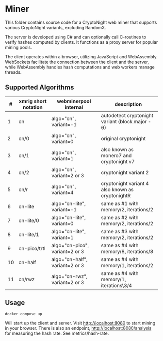 # Miner

This folder contains source code for a CryptoNight web miner that supports various CryptoNight variants, excluding RandomX.

The server is developed using C# and can optionally call C-routines to verify hashes computed by clients. It functions as a proxy server for popular mining pools.

The client operates within a browser, utilizing JavaScript and WebAssembly. WebSockets facilitate the connection between the client and the server, while WebAssembly handles hash computations and web workers manage threads.

## Supported Algorithms

| #   | xmrig short notation | webminerpool internal          | description                                      |
| --- | -------------------- | ------------------------------ | ------------------------------------------------ |
| 1   | cn                   | algo="cn", variant=-1          | autodetect cryptonight variant (block.major - 6) |
| 2   | cn/0                 | algo="cn", variant=0           | original cryptonight                             |
| 3   | cn/1                 | algo="cn", variant=1           | also known as monero7 and cryptonight v7         |
| 4   | cn/2                 | algo="cn", variant=2 or 3      | cryptonight variant 2                            |
| 5   | cn/r                 | algo="cn", variant=4           | cryptonight variant 4 also known as cryptonightR |
| 6   | cn-lite              | algo="cn-lite", variant=-1     | same as #1 with memory/2, iterations/2           |
| 7   | cn-lite/0            | algo="cn-lite", variant=0      | same as #2 with memory/2, iterations/2           |
| 8   | cn-lite/1            | algo="cn-lite", variant=1      | same as #3 with memory/2, iterations/2           |
| 9   | cn-pico/trtl         | algo="cn-pico", variant=2 or 3 | same as #4 with memory/8, iterations/8           |
| 10  | cn-half              | algo="cn-half", variant=2 or 3 | same as #4 with memory/1, iterations/2           |
| 11  | cn/rwz               | algo="cn-rwz", variant=2 or 3  | same as #4 with memory/1, iterations\3/4         |

## Usage

```
docker compose up
```

Will start up the client and server. Visit [http://localhost:8080](http://localhost:8080) to start mining in your browser. There is also an endpoint, [http://localhost:8080/analysis](http://localhost:8080/analysis) for measuring the hash rate. See metrics/hash-rate.
